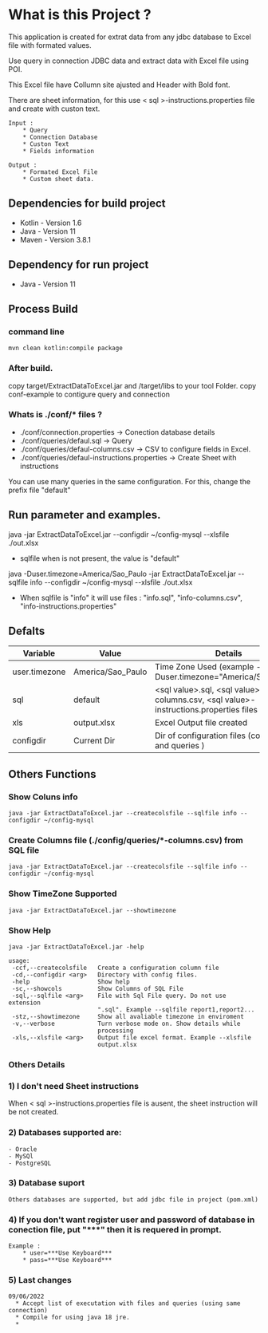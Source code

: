 # What is this Project ?

This application is created for extrat data from any jdbc database to Excel file with formated values.

Use query in connection JDBC data and extract data with Excel file using POI. 

This Excel file have Collumn site ajusted and Header with Bold font.

There are sheet information, for this use < sql >-instructions.properties file and create with custon text.  

    Input :  
        * Query
        * Connection Database
        * Custon Text
        * Fields information

    Output :
        * Formated Excel File
        * Custom sheet data.

## Dependencies for build project

  * Kotlin - Version 1.6
  * Java   - Version 11
  * Maven  - Version 3.8.1

## Dependency for run project

  * Java   - Version 11

## Process Build

### command line
    mvn clean kotlin:compile package

### After build.

copy target/ExtractDataToExcel.jar and /target/libs to your tool Folder.
copy conf-example to contigure query and connection

### Whats is ./conf/* files ?

   + ./conf/connection.properties -> Conection database details
   + ./conf/queries/defaul.sql    -> Query
   + ./conf/queries/defaul-columns.csv    -> CSV to configure fields in Excel.
   + ./conf/queries/defaul-instructions.properties    -> Create Sheet with instructions

You can use many queries in the same configuration. 
For this, change the prefix file "default"

## Run parameter and examples. 

java  -jar ExtractDataToExcel.jar --configdir ~/config-mysql --xlsfile ./out.xlsx

   - sqlfile when is not present, the value is "default" 

java -Duser.timezone=America/Sao_Paulo -jar ExtractDataToExcel.jar --sqlfile info --configdir ~/config-mysql --xlsfile ./out.xlsx

   - When sqlfile is "info" it will use files : "info.sql", "info-columns.csv", "info-instructions.properties"

## Defalts

| Variable      | Value             | Details                                                                                   | 
|---------------|-------------------|-------------------------------------------------------------------------------------------|
| user.timezone | America/Sao_Paulo | Time Zone Used        (example -Duser.timezone\="America/Sao_Paulo")                      |
| sql           | default           | \<sql value\>.sql, \<sql value\>-columns.csv, \<sql value\>-instructions.properties files |
| xls           | output.xlsx       | Excel Output file created                                                                 |                                                               
| configdir     | Current Dir       | Dir of configuration files (connection and queries )                                      |

## Others Functions

### Show Coluns info

    java -jar ExtractDataToExcel.jar --createcolsfile --sqlfile info --configdir ~/config-mysql

### Create Columns file (./config/queries/*-columns.csv) from SQL file

    java -jar ExtractDataToExcel.jar --createcolsfile --sqlfile info --configdir ~/config-mysql

### Show TimeZone Supported

    java -jar ExtractDataToExcel.jar --showtimezone

### Show Help

```
java -jar ExtractDataToExcel.jar -help

usage:
 -ccf,--createcolsfile   Create a configuration column file
 -cd,--configdir <arg>   Directory with config files.
 -help                   Show help
 -sc,--showcols          Show Columns of SQL File
 -sql,--sqlfile <arg>    File with Sql File query. Do not use extension
                         ".sql". Example --sqlfile report1,report2...
 -stz,--showtimezone     Show all avaliable timezone in enviroment
 -v,--verbose            Turn verbose mode on. Show details while
                         processing
 -xls,--xlsfile <arg>    Output file excel format. Example --xlsfile
                         output.xlsx
```                           

### Others Details

### 1) I don't need Sheet instructions
   When < sql >-instructions.properties file is ausent, the sheet instruction will be not created.

### 2) Databases supported are:
    - Oracle
    - MySQl
    - PostgreSQL

### 3) Database suport 
    Others databases are supported, but add jdbc file in project (pom.xml)

### 4) If you don't want register user and password of database in conection file, put "***" then it is requered in prompt.
    Example :
        * user=***Use Keyboard***
        * pass=***Use Keyboard***

### 5) Last changes
    09/06/2022 
      * Accept list of executation with files and queries (using same connection)
      * Compile for using java 18 jre.
      * 

